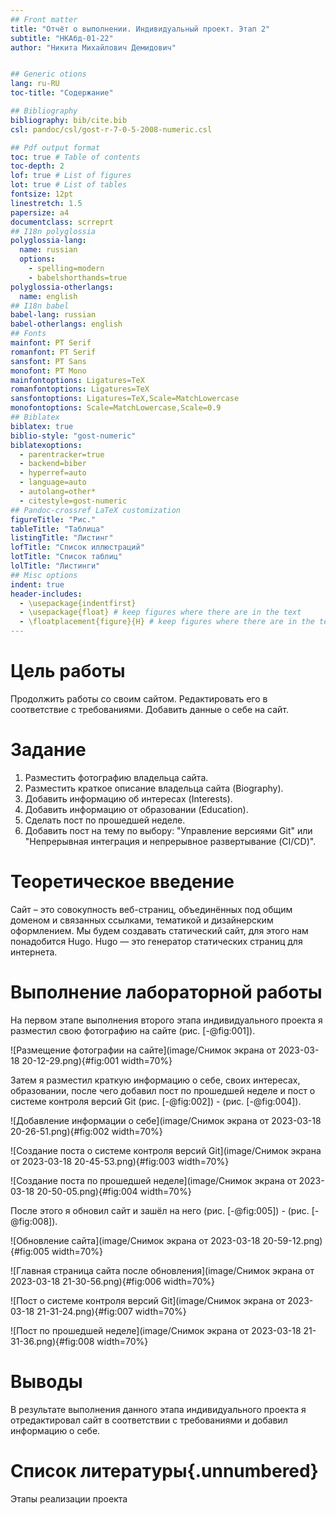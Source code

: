 ```yaml
---
## Front matter
title: "Отчёт о выполнении. Индивидуальный проект. Этап 2"
subtitle: "НКАбд-01-22"
author: "Никита Михайлович Демидович"


## Generic otions
lang: ru-RU
toc-title: "Содержание"

## Bibliography
bibliography: bib/cite.bib
csl: pandoc/csl/gost-r-7-0-5-2008-numeric.csl

## Pdf output format
toc: true # Table of contents
toc-depth: 2
lof: true # List of figures
lot: true # List of tables
fontsize: 12pt
linestretch: 1.5
papersize: a4
documentclass: scrreprt
## I18n polyglossia
polyglossia-lang:
  name: russian
  options:
	- spelling=modern
	- babelshorthands=true
polyglossia-otherlangs:
  name: english
## I18n babel
babel-lang: russian
babel-otherlangs: english
## Fonts
mainfont: PT Serif
romanfont: PT Serif
sansfont: PT Sans
monofont: PT Mono
mainfontoptions: Ligatures=TeX
romanfontoptions: Ligatures=TeX
sansfontoptions: Ligatures=TeX,Scale=MatchLowercase
monofontoptions: Scale=MatchLowercase,Scale=0.9
## Biblatex
biblatex: true
biblio-style: "gost-numeric"
biblatexoptions:
  - parentracker=true
  - backend=biber
  - hyperref=auto
  - language=auto
  - autolang=other*
  - citestyle=gost-numeric
## Pandoc-crossref LaTeX customization
figureTitle: "Рис."
tableTitle: "Таблица"
listingTitle: "Листинг"
lofTitle: "Список иллюстраций"
lotTitle: "Список таблиц"
lolTitle: "Листинги"
## Misc options
indent: true
header-includes:
  - \usepackage{indentfirst}
  - \usepackage{float} # keep figures where there are in the text
  - \floatplacement{figure}{H} # keep figures where there are in the text
---
```


# Цель работы

Продолжить работы со своим сайтом. Редактировать его в соответствие с требованиями. Добавить данные о себе на сайт.

# Задание

1. Разместить фотографию владельца сайта.
2. Разместить краткое описание владельца сайта (Biography).
3. Добавить информацию об интересах (Interests).
4. Добавить информацию от образовании (Education).
5. Сделать пост по прошедшей неделе.
6. Добавить пост на тему по выбору: "Управление версиями Git" или "Непрерывная интеграция и непрерывное развертывание (CI/CD)".

# Теоретическое введение

Сайт – это совокупность веб-страниц, объединённых под общим доменом и связанных ссылками, тематикой и дизайнерским оформлением. Мы будем создавать статический сайт, для этого нам понадобится Hugo. Hugo — это генератор статических страниц для интернета.

# Выполнение лабораторной работы

На первом этапе выполнения второго этапа индивидуального проекта я разместил свою фотографию на сайте (рис. [-@fig:001]).

![Размещение фотографии на сайте](image/Снимок экрана от 2023-03-18 20-12-29.png){#fig:001 width=70%}

Затем я разместил краткую информацию о себе, своих интересах, образовании, после чего добавил пост по прошедшей неделе и пост о системе контроля версий Git (рис. [-@fig:002]) - (рис. [-@fig:004]).

![Добавление информации о себе](image/Снимок экрана от 2023-03-18 20-26-51.png){#fig:002 width=70%}

![Создание поста о системе контроля версий Git](image/Снимок экрана от 2023-03-18 20-45-53.png){#fig:003 width=70%}

![Создание поста по прошедшей неделе](image/Снимок экрана от 2023-03-18 20-50-05.png){#fig:004 width=70%}

После этого я обновил сайт и зашёл на него (рис. [-@fig:005]) - (рис. [-@fig:008]).

![Обновление сайта](image/Снимок экрана от 2023-03-18 20-59-12.png){#fig:005 width=70%}

![Главная страница сайта после обновления](image/Снимок экрана от 2023-03-18 21-30-56.png){#fig:006 width=70%}

![Пост о системе контроля версий Git](image/Снимок экрана от 2023-03-18 21-31-24.png){#fig:007 width=70%}

![Пост по прошедшей неделе](image/Снимок экрана от 2023-03-18 21-31-36.png){#fig:008 width=70%}

# Выводы

В результате выполнения данного этапа индивидуального проекта я отредактировал сайт в соответствии с требованиями и добавил информацию о себе.

# Список литературы{.unnumbered}

Этапы реализации проекта
